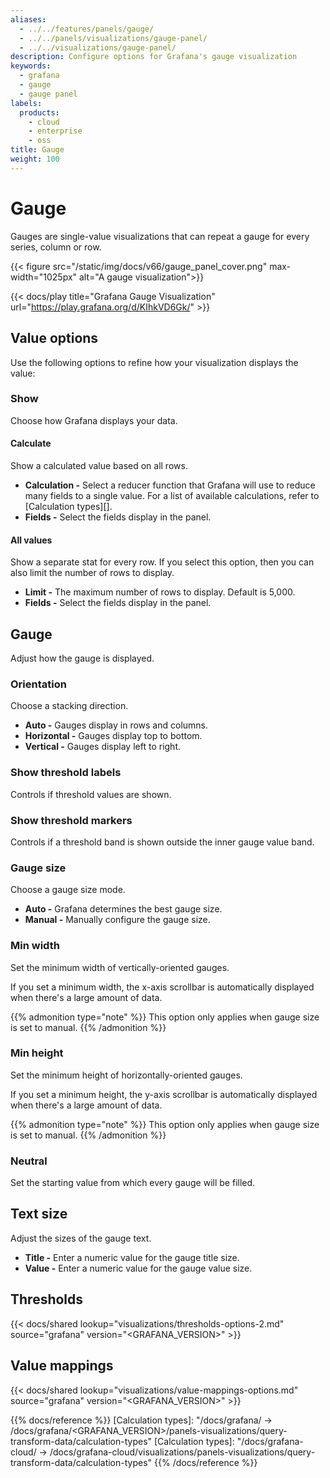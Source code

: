 ```yaml
---
aliases:
  - ../../features/panels/gauge/
  - ../../panels/visualizations/gauge-panel/
  - ../../visualizations/gauge-panel/
description: Configure options for Grafana's gauge visualization
keywords:
  - grafana
  - gauge
  - gauge panel
labels:
  products:
    - cloud
    - enterprise
    - oss
title: Gauge
weight: 100
---
```


# Gauge

Gauges are single-value visualizations that can repeat a gauge for every series, column or row.

{{< figure src="/static/img/docs/v66/gauge_panel_cover.png" max-width="1025px" alt="A gauge visualization">}}

{{< docs/play title="Grafana Gauge Visualization" url="https://play.grafana.org/d/KIhkVD6Gk/" >}}

## Value options

Use the following options to refine how your visualization displays the value:

### Show

Choose how Grafana displays your data.

#### Calculate

Show a calculated value based on all rows.

- **Calculation -** Select a reducer function that Grafana will use to reduce many fields to a single value. For a list of available calculations, refer to [Calculation types][].
- **Fields -** Select the fields display in the panel.

#### All values

Show a separate stat for every row. If you select this option, then you can also limit the number of rows to display.

- **Limit -** The maximum number of rows to display. Default is 5,000.
- **Fields -** Select the fields display in the panel.

## Gauge

Adjust how the gauge is displayed.

### Orientation

Choose a stacking direction.

- **Auto -** Gauges display in rows and columns.
- **Horizontal -** Gauges display top to bottom.
- **Vertical -** Gauges display left to right.

### Show threshold labels

Controls if threshold values are shown.

### Show threshold markers

Controls if a threshold band is shown outside the inner gauge value band.

### Gauge size

Choose a gauge size mode.

- **Auto -** Grafana determines the best gauge size.
- **Manual -** Manually configure the gauge size.

### Min width

Set the minimum width of vertically-oriented gauges.

If you set a minimum width, the x-axis scrollbar is automatically displayed when there's a large amount of data.

{{% admonition type="note" %}}
This option only applies when gauge size is set to manual.
{{% /admonition %}}

### Min height

Set the minimum height of horizontally-oriented gauges.

If you set a minimum height, the y-axis scrollbar is automatically displayed when there's a large amount of data.

{{% admonition type="note" %}}
This option only applies when gauge size is set to manual.
{{% /admonition %}}

### Neutral

Set the starting value from which every gauge will be filled.

## Text size

Adjust the sizes of the gauge text.

- **Title -** Enter a numeric value for the gauge title size.
- **Value -** Enter a numeric value for the gauge value size.

## Thresholds

{{< docs/shared lookup="visualizations/thresholds-options-2.md" source="grafana" version="<GRAFANA_VERSION>" >}}

## Value mappings

{{< docs/shared lookup="visualizations/value-mappings-options.md" source="grafana" version="<GRAFANA_VERSION>" >}}

{{% docs/reference %}}
[Calculation types]: "/docs/grafana/ -> /docs/grafana/<GRAFANA_VERSION>/panels-visualizations/query-transform-data/calculation-types"
[Calculation types]: "/docs/grafana-cloud/ -> /docs/grafana-cloud/visualizations/panels-visualizations/query-transform-data/calculation-types"
{{% /docs/reference %}}
